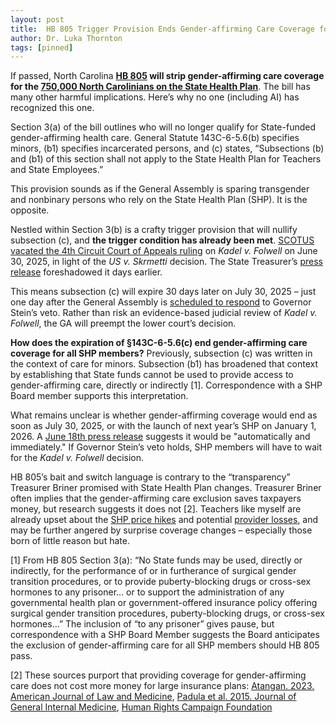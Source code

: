 ```yaml
---
layout: post
title:  HB 805 Trigger Provision Ends Gender-affirming Care Coverage for 750,000 NC State Health Plan Members
author: Dr. Luka Thornton
tags: [pinned]
---
```


If passed, North Carolina **[HB 805](https://www.ncleg.gov/BillLookup/2025/H805) will strip gender-affirming care coverage for the [750,000 North Carolinians on the State Health Plan](https://www.nctreasurer.gov/news/press-releases/2025/05/20/state-health-plan-board-trustees-voted-2026-plan-changes-members)**. The bill has many other harmful implications. Here’s why no one (including AI) has recognized this one.

Section 3(a) of the bill outlines who will no longer qualify for State-funded gender-affirming health care. General Statute 143C-6-5.6(b) specifies minors, (b1) specifies incarcerated persons, and (c) states, “Subsections (b) and (b1) of this section shall not apply to the State Health Plan for Teachers and State Employees.”

This provision sounds as if the General Assembly is sparing transgender and nonbinary persons who rely on the State Health Plan (SHP). It is the opposite.

Nestled within Section 3(b) is a crafty trigger provision that will nullify subsection (c), and **the trigger condition has already been met**. [SCOTUS vacated the 4th Circuit Court of Appeals ruling](https://www.carolinajournal.com/supreme-court-vacates-ruling-against-nc-state-health-plan-in-transgender-coverage-case/) on *Kadel v. Folwell* on June 30, 2025, in light of the *US v. Skrmetti* decision. The State Treasurer’s [press release](https://www.nctreasurer.gov/news/press-releases/2025/06/24/us-supreme-court-takes-action-nc-case-kadel-v-folwell-remanded-lower-court) foreshadowed it days earlier.

This means subsection (c) will expire 30 days later on July 30, 2025 – just one day after the General Assembly is [scheduled to respond](https://www.ncleg.gov/BillLookup/2025/H805) to Governor Stein’s veto. Rather than risk an evidence-based judicial review of *Kadel v. Folwell*, the GA will preempt the lower court’s decision.

**How does the expiration of §143C-6-5.6(c) end gender-affirming care coverage for all SHP members?** Previously, subsection (c) was written in the context of care for minors. Subsection (b1) has broadened that context by establishing that State funds cannot be used to provide access to gender-affirming care, directly or indirectly [1]. Correspondence with a SHP Board member supports this interpretation.

What remains unclear is whether gender-affirming coverage would end as soon as July 30, 2025, or with the launch of next year’s SHP on January 1, 2026. A [June 18th press release](https://www.nctreasurer.gov/news/press-releases/2025/06/18/us-supreme-court-decision-affirms-department-state-treasurer-arguments-nc-case) suggests it would be "automatically and immediately." If Governor Stein’s veto holds, SHP members will have to wait for the *Kadel v. Folwell* decision.

HB 805’s bait and switch language is contrary to the “transparency” Treasurer Briner promised with State Health Plan changes. Treasurer Briner often implies that the gender-affirming care exclusion saves taxpayers money, but research suggests it does not [2]. Teachers like myself are already upset about the [SHP price hikes](https://www.nctreasurer.gov/news/press-releases/2025/05/20/state-health-plan-board-trustees-voted-2026-plan-changes-members) and potential [provider losses](https://www.wral.com/story/duke-health-could-drop-aetna-over-contract-dispute-state-employees-among-the-thousands-affected/22097543/), and may be further angered by surprise coverage changes – especially those born of little reason but hate.

[1] ​​From HB 805 Section 3(a): “No State funds may be used, directly or indirectly, for the performance of or in furtherance of surgical gender transition procedures, or to provide puberty-blocking drugs or cross-sex hormones to any prisoner… or to support the administration of any governmental health plan or government-offered insurance policy offering surgical gender transition procedures, puberty-blocking drugs, or cross-sex hormones…” The inclusion of “to any prisoner” gives pause, but correspondence with a SHP Board Member suggests the Board anticipates the exclusion of gender-affirming care for all SHP members should HB 805 pass.

[2] These sources purport that providing coverage for gender-affirming care does not cost more money for large insurance plans: [Atangan. 2023. American Journal of Law and Medicine](https://pubmed.ncbi.nlm.nih.gov/37376911/), [Padula et al. 2015. Journal of General Internal Medicine](​​https://pubmed.ncbi.nlm.nih.gov/26481647/), [Human Rights Campaign Foundation](https://www.thehrcfoundation.org/professional-resources/are-transgender-inclusive-health-insurance-benefits-expensive)
